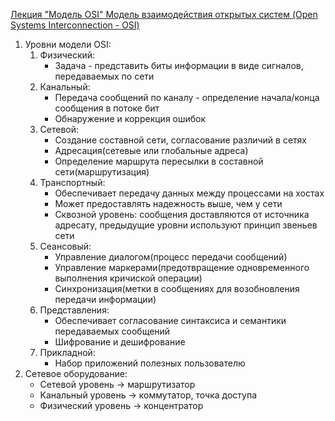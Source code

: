 [Лекция "Модель OSI" Модель взаимодействия открытых систем (Open Systems Interconnection - OSI)](https://youtu.be/Tt8BTkxz_Vc)
1. Уровни модели OSI:
    1. Физический:
        * Задача - представить биты информации в виде сигналов, передаваемых по сети
    2. Канальный:
        * Передача сообщений по каналу - определение начала/конца сообщения в потоке бит
        * Обнаружение и коррекция ошибок
    3. Сетевой:
        * Создание составной сети, согласование различий в сетях
        * Адресация(сетевые или глобальные адреса)
        * Определение маршрута пересылки в составной сети(маршрутизация)
    4. Транспортный:
        * Обеспечивает передачу данных между процессами на хостах
        * Может предоставлять надежность выше, чем у сети
        * Сквозной уровень: сообщения доставляются от источника адресату, предыдущие уровни используют принцип звеньев сети
    5. Сеансовый:
        * Управление диалогом(процесс передачи сообщений)
        * Управление маркерами(предотвращение одновременного выполнения кричиской операции)
        * Синхронизация(метки в сообщениях для возобновления передачи информации)
    6. Представления:
        * Обеспечивает согласование синтаксиса и семантики передаваемых сообщений
        * Шифрование и дешифрование
    7. Прикладной:
        * Набор приложений полезных пользователю
2. Сетевое оборудование:
    * Сетевой уровень      ->    маршрутизатор
    * Канальный уровень    ->    коммутатор, точка доступа
    * Физический уровень   ->    концентратор